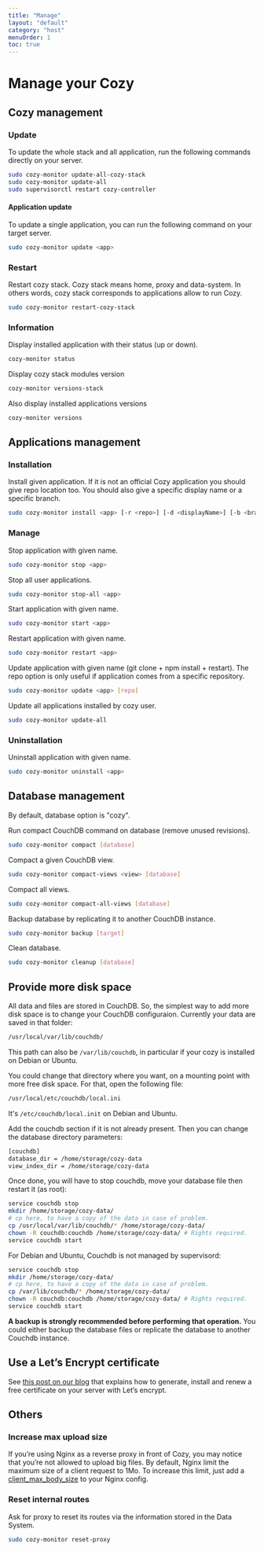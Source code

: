 ```yaml
---
title: "Manage"
layout: "default"
category: "host"
menuOrder: 1
toc: true
---
```

# Manage your Cozy

## Cozy management

### Update

To update the whole stack and all application, run the following commands
directly on your server.

```bash
sudo cozy-monitor update-all-cozy-stack
sudo cozy-monitor update-all
sudo supervisorctl restart cozy-controller
```

#### Application update

To update a single application, you can run the following command on your target
server.

```bash
sudo cozy-monitor update <app>
```

### Restart
Restart cozy stack.
Cozy stack means home, proxy and data-system. In others words, cozy stack corresponds to applications allow to run Cozy.

```bash
sudo cozy-monitor restart-cozy-stack
```

### Information
Display installed application with their status (up or down).

```bash
cozy-monitor status
```

Display cozy stack modules version

```bash
cozy-monitor versions-stack
```

Also display installed applications versions

```bash
cozy-monitor versions
```

## Applications management

### Installation
Install given application. If it is not an official Cozy application you should
give repo location too. You should also give a specific display name or a specific branch.

```bash
sudo cozy-monitor install <app> [-r <repo>] [-d <displayName>] [-b <branch>]
```


### Manage
Stop application with given name.

```bash
sudo cozy-monitor stop <app>
```

Stop all user applications.

```bash
sudo cozy-monitor stop-all <app>
```

Start application with given name.

```bash
sudo cozy-monitor start <app>
```

Restart application with given name.

```bash
sudo cozy-monitor restart <app>
```

Update application with given name (git clone + npm install + restart).
The repo option is only useful if application comes from a specific repository.

```bash
sudo cozy-monitor update <app> [repo]
```

Update all applications installed by cozy user.

```bash
sudo cozy-monitor update-all
```


### Uninstallation

Uninstall application with given name.

```bash
sudo cozy-monitor uninstall <app>
```

## Database management
By default, database option is "cozy".

Run compact CouchDB command on database (remove unused revisions).

```bash
sudo cozy-monitor compact [database]
```

Compact a given CouchDB view.

```bash
sudo cozy-monitor compact-views <view> [database]
```

Compact all views.

```bash
sudo cozy-monitor compact-all-views [database]
```

Backup database by replicating it to another CouchDB instance.

```bash
sudo cozy-monitor backup [target]
```

Clean database.

```bash
sudo cozy-monitor cleanup [database]
```

## Provide more disk space


All data and files are stored in CouchDB. So, the simplest way to add more disk
space is to change your CouchDB configuraion. Currently your data are saved in
that folder:

```bash
/usr/local/var/lib/couchdb/
```

This path can also be `/var/lib/couchdb`, in particular if your cozy is
installed on Debian or Ubuntu.

You could change that directory where you want, on a mounting point with more
free disk space. For that, open the following file:

```bash
/usr/local/etc/couchdb/local.ini
```

It's `/etc/couchdb/local.init` on Debian and Ubuntu.

Add the couchdb section if it is not already present. Then you can change the
database directory parameters:

```bash
[couchdb]
database_dir = /home/storage/cozy-data
view_index_dir = /home/storage/cozy-data
```

Once done, you will have to stop couchdb, move your database file then restart
it (as root):

```bash
service couchdb stop
mkdir /home/storage/cozy-data/
# cp here, to have a copy of the data in case of problem.
cp /usr/local/var/lib/couchdb/* /home/storage/cozy-data/
chown -R couchdb:couchdb /home/storage/cozy-data/ # Rights required.
service couchdb start
```

For Debian and Ubuntu, Couchdb is not managed by supervisord:

```bash
service couchdb stop
mkdir /home/storage/cozy-data/
# cp here, to have a copy of the data in case of problem.
cp /var/lib/couchdb/* /home/storage/cozy-data/
chown -R couchdb:couchdb /home/storage/cozy-data/ # Rights required.
service couchdb start
```

**A backup is strongly recommended before performing that operation.** You
could either backup the database files or replicate the database to another
Couchdb instance.


## Use a Let’s Encrypt certificate

See [this post on our blog](https://blog.cozycloud.cc/post/2016/01/06/Lets-Encrypt-certificate-for-your-Cozy) that explains how to generate, install and renew a free certificate on your server with Let’s encrypt.


## Others

### Increase max upload size

If you’re using Nginx as a reverse proxy in front of Cozy, you may notice that you’re not allowed to upload big files. By default, Nginx limit the maximum size of a client request to 1Mo. To increase this limit, just add a [client_max_body_size](http://nginx.org/en/docs/http/ngx_http_core_module.html#client_max_body_size) to your Nginx config.

### Reset internal routes

Ask for proxy to reset its routes via the information stored in the Data
System.

```bash
sudo cozy-monitor reset-proxy
```

